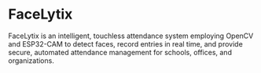 # FaceLytix
FaceLytix is an intelligent, touchless attendance system employing OpenCV and ESP32-CAM to detect faces, record entries in real time, and provide secure, automated attendance management for schools, offices, and organizations.
